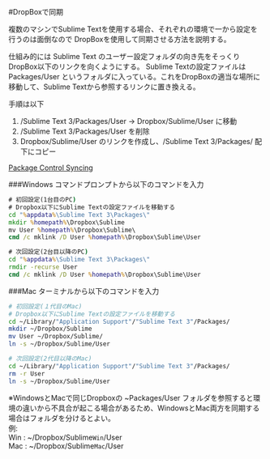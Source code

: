 #DropBoxで同期

複数のマシンでSublime Textを使用する場合、それぞれの環境で一から設定を行うのは面倒なので DropBoxを使用して同期させる方法を説明する。

仕組み的には Sublime Text のユーザー設定フォルダの向き先をそっくりDropBox以下のリンクを向くようにする。
Sublime Textの設定ファイルは Packages/User というフォルダに入っている。これをDropBoxの適当な場所に移動して、Sublime Textから参照するリンクに置き換える。

手順は以下

 1. /Sublime Text 3/Packages/User -> Dropbox/Sublime/User に移動
 2. /Sublime Text 3/Packages/User を削除
 3. Dropbox/Sublime/User のリンクを作成し、/Sublime Text 3/Packages/ 配下にコピー

[Package Control Syncing](https://packagecontrol.io/docs/syncing)  

###Windows
コマンドプロンプトから以下のコマンドを入力

~~~bat
# 初回設定(1台目のPC)
# Dropbox以下にSublime Textの設定ファイルを移動する
cd "%appdata%\Sublime Text 3\Packages\"
mkdir %homepath%\Dropbox\Sublime
mv User %homepath%\Dropbox\Sublime\
cmd /c mklink /D User %homepath%\Dropbox\Sublime\User

# 次回設定(2台目以降のPC)
cd "%appdata%\Sublime Text 3\Packages\"
rmdir -recurse User
cmd /c mklink /D User %homepath%\Dropbox\Sublime\User
~~~
  
###Mac
ターミナルから以下のコマンドを入力

~~~sh
# 初回設定(１代目のMac)
# Dropbox以下にSublime Textの設定ファイルを移動する
cd ~/Library/"Application Support"/"Sublime Text 3"/Packages/
mkdir ~/Dropbox/Sublime
mv User ~/Dropbox/Sublime/
ln -s ~/Dropbox/Sublime/User

# 次回設定(2代目以降のMac)
cd ~/Library/"Application Support"/"Sublime Text 3"/Packages/
rm -r User
ln -s ~/Dropbox/Sublime/User
~~~

※WindowsとMacで同じDropboxの ~Packages/User フォルダを参照すると環境の違いから不具合が起こる場合があるため、WindowsとMac両方を同期する場合はフォルダを分けるとよい。  
例:  
Win : ~/Dropbox/Sublime`Win`/User  
Mac : ~/Dropbox/Sublime`Mac`/User  